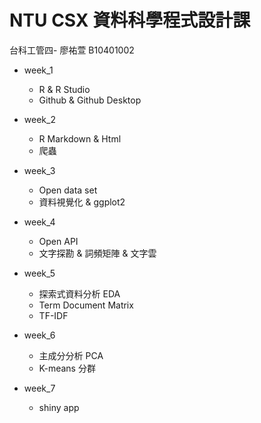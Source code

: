 # NTU CSX 資料科學程式設計課

台科工管四- 廖祐萱 B10401002

- week_1
  - R & R Studio
  - Github & Github Desktop

- week_2
  - R Markdown & Html
  - 爬蟲
 
- week_3
  - Open data set
  - 資料視覺化 & ggplot2
  
- week_4
  - Open API
  - 文字探勘 & 詞頻矩陣 & 文字雲
  
- week_5
  - 探索式資料分析 EDA
  - Term Document Matrix
  - TF-IDF

- week_6
  - 主成分分析 PCA
  - K-means 分群
 
- week_7
  - shiny app

